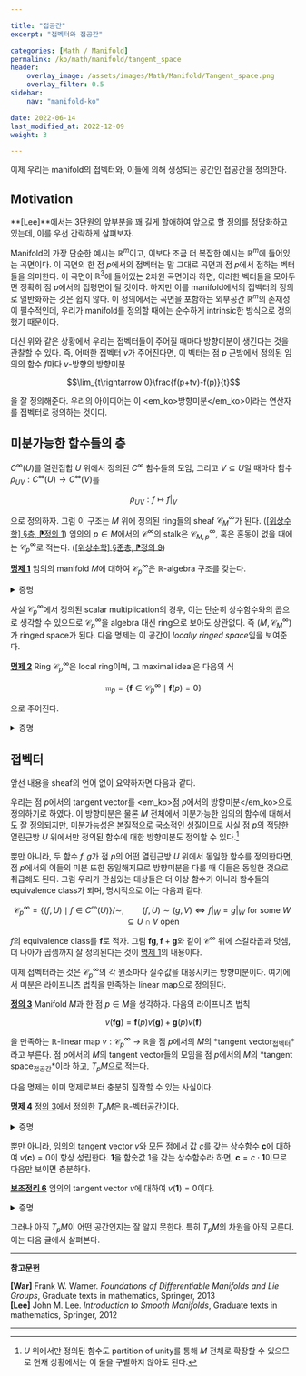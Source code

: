 ```yaml
---

title: "접공간"
excerpt: "접벡터와 접공간"

categories: [Math / Manifold]
permalink: /ko/math/manifold/tangent_space
header:
    overlay_image: /assets/images/Math/Manifold/Tangent_space.png
    overlay_filter: 0.5
sidebar: 
    nav: "manifold-ko"

date: 2022-06-14
last_modified_at: 2022-12-09
weight: 3

---
```


이제 우리는 manifold의 접벡터와, 이들에 의해 생성되는 공간인 접공간을 정의한다.

## Motivation

**[Lee]**에서는 3단원의 앞부분을 꽤 길게 할애하여 앞으로 할 정의를 정당화하고 있는데, 이를 우선 간략하게 살펴보자. 

Manifold의 가장 단순한 예시는 $\mathbb{R}^m$이고, 이보다 조금 더 복잡한 예시는 $\mathbb{R}^m$에 들어있는 곡면이다. 이 곡면의 한 점 $p$에서의 접벡터는 말 그대로 곡면과 점 $p$에서 접하는 벡터들을 의미한다. 이 곡면이 $\mathbb{R}^3$에 들어있는 2차원 곡면이라 하면, 이러한 벡터들을 모아두면 정확히 점 $p$에서의 접평면이 될 것이다. 하지만 이를 manifold에서의 접벡터의 정의로 일반화하는 것은 쉽지 않다. 이 정의에서는 곡면을 포함하는 외부공간 $\mathbb{R}^m$의 존재성이 필수적인데, 우리가 manifold를 정의할 때에는 순수하게 intrinsic한 방식으로 정의했기 때문이다. 

대신 위와 같은 상황에서 우리는 접벡터들이 주어질 때마다 방향미분이 생긴다는 것을 관찰할 수 있다. 즉, 어떠한 접벡터 $v$가 주어진다면, 이 벡터는 점 $p$ 근방에서 정의된 임의의 함수 $f$마다 $v$-방향의 방향미분

$$\lim_{t\rightarrow 0}\frac{f(p+tv)-f(p)}{t}$$

을 잘 정의해준다. 우리의 아이디어는 이 <em_ko>방향미분</em_ko>이라는 연산자를 접벡터로 정의하는 것이다.

## 미분가능한 함수들의 층

$C^\infty(U)$를 열린집합 $U$ 위에서 정의된 $C^\infty$ 함수들의 모임, 그리고 $V\subseteq U$일 때마다 함수 $\rho_{UV}:C^\infty(U)\rightarrow C^\infty(V)$를 

$$\rho_{UV}:f\mapsto f|_V$$

으로 정의하자. 그럼 이 구조는 $M$ 위에 정의된 ring들의 sheaf $\mathcal{C}^\infty_M$가 된다. ([\[위상수학\] §층, ⁋정의 1](/ko/math/topology/sheaves#def1)) 임의의 $p\in M$에서의 $\mathcal{C}^\infty$의 stalk은 $\mathcal{C}^\infty_{M,p}$, 혹은 혼동이 없을 때에는 $\mathcal{C}^\infty_p$로 적는다. ([\[위상수학\] §준층, ⁋정의 9](/ko/math/topology/presheaves#def9))

<div class="proposition" markdown="1">

<ins id="prop1">**명제 1**</ins> 임의의 manifold $M$에 대하여 $\mathcal{C}^\infty_p$은 $\mathbb{R}$-algebra 구조를 갖는다.

</div>
<details class="proof" markdown="1">
<summary>증명</summary>

이를 보이기 위해서는 $\mathcal{C}^\infty_p$ 위에서의 연산들을 정의해주면 된다. $\mathcal{C}^\infty_p$의 두 원소 $\mathbf{f},\mathbf{g}$를 택하자. 그럼 $p$의 적당한 열린근방 $U,V$가 존재하여, $\mathbf{f}$와 $\mathbf{g}$를 각각 $(f,U)$, $(g,V)$의 germ이라 생각할 수 있다. 이제 $\mathbf{f}+\mathbf{g}$를 다음의 함수

$$(f|_{U\cap V}+g|_{U\cap V}, U\cap V)$$

의 equivalence class로 정의하자. 즉 두 개의 germ $\mathbf{f}$와 $\mathbf{g}$의 합을 계산하기 위해서는 함수 $f,g$가 공통적으로 정의되는 $p$의 열린근방을 찾은 후, 이 열린근방에서 $f$와 $g$의 합을 계산하면 된다. 물론 이 정의가 representative의 선택에 의존하지 않는다는 것을 쉽게 보일 수 있다.

이와 비슷하게 함수들 사이의 곱셈과 scalar multiplication을 정의할 수 있다.

</details>

사실 $\mathcal{C}^\infty_p$에서 정의된 scalar multiplication의 경우, 이는 단순히 상수함수와의 곱으로 생각할 수 있으므로 $\mathcal{C}^\infty_p$을 algebra 대신 ring으로 보아도 상관없다. 즉 $(M,\mathcal{C}^\infty_M)$가 ringed space가 된다. 다음 명제는 이 공간이 *locally ringed space*임을 보여준다.

<div class="proposition" markdown="1">

<ins id="prop2">**명제 2**</ins> Ring $\mathcal{C}^\infty_p$은 local ring이며, 그 maximal ideal은 다음의 식

$$\mathfrak{m}_p=\{\mathbf{f}\in \mathcal{C}^\infty_p\mid \mathbf{f}(p)=0\}$$

으로 주어진다.

</div>
<details class="proof" markdown="1">
<summary>증명</summary>

우선, 조건 $\mathbf{f}(p)=0$가 잘 정의되었다. 이는 $\mathbf{f}$에 속하는 함수들은 점 $p$에서는 모두 같은 값을 가져야 하기 때문이다. 어렵지 않게 $\mathfrak{m}_p$가 실제로 ideal이 된다는 것을 알 수 있다. 

또, $\mathfrak{m}_p$가 maximal인 것은 *evaluation map* $\ev_p:\mathcal{C}^\infty_p\rightarrow\mathbb{R}$을 $\mathbf{f}\mapsto\mathbf{f}(p)$로 정의했을 때, 다음의 diagram

$$0\longrightarrow \mathfrak{m}_p\longrightarrow \mathcal{C}^\infty_p\overset{\ev_p}{\longrightarrow}\mathbb{R}\longrightarrow 0$$

이 exact인 것으로부터 얻어진다. $\mathcal{C}^\infty_p/\mathfrak{m}_p$이 field $\mathbb{R}$이 되기 때문이다.

</details>

## 접벡터

앞선 내용을 sheaf의 언어 없이 요약하자면 다음과 같다. 

우리는 점 $p$에서의 tangent vector를 <em_ko>점 $p$에서의 방향미분</em_ko>으로 정의하기로 하였다. 이 방향미분은 물론 $M$ 전체에서 미분가능한 임의의 함수에 대해서도 잘 정의되지만, 미분가능성은 본질적으로 국소적인 성질이므로 사실 점 $p$의 적당한 열린근방 $U$ 위에서만 정의된 함수에 대한 방향미분도 정의할 수 있다.[^1] 

뿐만 아니라, 두 함수 $f,g$가 점 $p$의 어떤 열린근방 $U$ 위에서 동일한 함수를 정의한다면, 점 $p$에서의 이들의 미분 또한 동일해지므로 방향미분을 다룰 때 이들은 동일한 것으로 취급해도 된다. 그럼 우리가 관심있는 대상들은 더 이상 함수가 아니라 함수들의 equivalence class가 되며, 명시적으로 이는 다음과 같다.

$$\mathcal{C}^\infty_p=\{(f,U)\mid f\in C^\infty(U)\}\big/{\sim},\qquad (f,U)\sim (g,V)\iff f\vert_W=g\vert_W\text{ for some $W\subseteq U\cap V$ open}$$

$f$의 equivalence class를 $\mathbf{f}$로 적자. 그럼 $\mathbf{f}\mathbf{g},\mathbf{f}+\mathbf{g}$와 같이 $\mathcal{C}^\infty$ 위에 스칼라곱과 덧셈, 더 나아가 곱셈까지 잘 정의된다는 것이 [명제 1](#prop1)의 내용이다.

이제 접벡터라는 것은 $\mathcal{C}^\infty_p$의 각 원소마다 실수값을 대응시키는 방향미분이다. 여기에서 미분은 라이프니츠 법칙을 만족하는 linear map으로 정의된다.

<div class="definition" markdown="1">

<ins id="def3">**정의 3**</ins> Manifold $M$과 한 점 $p\in M$을 생각하자. 다음의 라이프니츠 법칙

$$v(\mathbf{f}\mathbf{g})=\mathbf{f}(p)v(\mathbf{g})+\mathbf{g}(p)v(\mathbf{f})$$

을 만족하는 $\mathbb{R}$-linear map $v:\mathcal{C}^\infty_p\rightarrow\mathbb{R}$을 점 $p$에서의 $M$의 *tangent vector<sub>접벡터</sub>*라고 부른다. 점 $p$에서의 $M$의 tangent vector들의 모임을 점 $p$에서의 $M$의 *tangent space<sub>접공간</sub>*이라 하고, $T_pM$으로 적는다.

</div>

다음 명제는 이미 명제로부터 충분히 짐작할 수 있는 사실이다.

<div class="proposition" markdown="1">

<ins id="prop4">**명제 4**</ins> [정의 3](#def3)에서 정의한 $T_pM$은 $\mathbb{R}$-벡터공간이다.

</div>
<details class="proof" markdown="1">
<summary>증명</summary>

$\mathcal{C}^\infty_p$와 $\mathbb{R}$ 모두 $\mathbb{R}$-벡터공간이므로, $\Hom_\mathbb{R}(\mathcal{C}^\infty_p,\mathbb{R})$ 또한 $\mathbb{R}$-벡터공간이다. 따라서 tangent space $T_pM$이 그 이름답게 $\mathbb{R}$-벡터공간이 된다는 것을 보이기 위해서는 $T_pM$이 덧셈과 상수곱에 대해 닫혀있음만 보이면 충분하다.  예를 들어, $v+w$가 다음의 식

$$(v+w)(\mathbf{f})=v(\mathbf{f})+w(\mathbf{f})$$

으로 정의되는 linear map이므로, $T_pM$이 덧셈에 대해 닫혀있다는 것을 보이려면

$$\begin{aligned}(v+w)(\mathbf{fg})&=v(\mathbf{fg})+w(\mathbf{fg})=\mathbf{f}(p)v(\mathbf{g})+\mathbf{g}(p)v(\mathbf{f})+\mathbf{f}(p)w(\mathbf{g})+\mathbf{g}(p)w(\mathbf{f})\\
&=\mathbf{f}(p)(v+w)(\mathbf{g})+\mathbf{g}(p)(v+w)(\mathbf{f})\end{aligned}$$

를 계산하여 $v+w$ 또한 $T_pM$의 원소가 된다는 것을 확인할 수 있다. 

</details>

뿐만 아니라, 임의의 tangent vector $v$와 모든 점에서 값 $c$를 갖는 상수함수 $\mathbf{c}$에 대하여 $v(\mathbf{c})=0$이 항상 성립한다. $\mathbf{1}$을 함숫값 $1$을 갖는 상수함수라 하면, $\mathbf{c}=c\cdot\mathbf{1}$이므로 다음만 보이면 충분하다.

<div class="proposition" markdown="1">

<ins id="lem6">**보조정리 6**</ins> 임의의 tangent vector $v$에 대하여 $v(\mathbf{1})=0$이다.

</div>
<details class="proof" markdown="1">
<summary>증명</summary>

$$v(\mathbf{1})=v(\mathbf{1}\cdot\mathbf{1})=\mathbf{1}(p)v(\mathbf{1})+\mathbf{1}(p)v(\mathbf{1})=v(\mathbf{1})+v(\mathbf{1})=2v(\mathbf{1}).$$

</details>

그러나 아직 $T_pM$이 어떤 공간인지는 잘 알지 못한다. 특히 $T_pM$의 차원을 아직 모른다. 이는 다음 글에서 살펴본다.


---

**참고문헌**

**[War]** Frank W. Warner. *Foundations of Differentiable Manifolds and Lie Groups*, Graduate texts in mathematics, Springer, 2013  
**[Lee]** John M. Lee. *Introduction to Smooth Manifolds*, Graduate texts in mathematics, Springer, 2012  

---

[^1]: $U$ 위에서만 정의된 함수도 partition of unity를 통해 $M$ 전체로 확장할 수 있으므로 현재 상황에서는 이 둘을 구별하지 않아도 된다.
